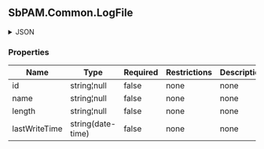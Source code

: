 
<h2 id="tocS_SbPAM.Common.LogFile">SbPAM.Common.LogFile</h2>

<a id="schemasbpam.common.logfile"></a>
<a id="schema_SbPAM.Common.LogFile"></a>
<a id="tocSsbpam.common.logfile"></a>
<a id="tocssbpam.common.logfile"></a>

<details><summary>JSON</summary>


```json
{
  "id": "string",
  "name": "string",
  "length": "string",
  "lastWriteTime": "2019-08-24T14:15:22Z"
}

```


</details>

### Properties

|Name|Type|Required|Restrictions|Description|
|---|---|---|---|---|
|id|string¦null|false|none|none|
|name|string¦null|false|none|none|
|length|string¦null|false|none|none|
|lastWriteTime|string(date-time)|false|none|none|


